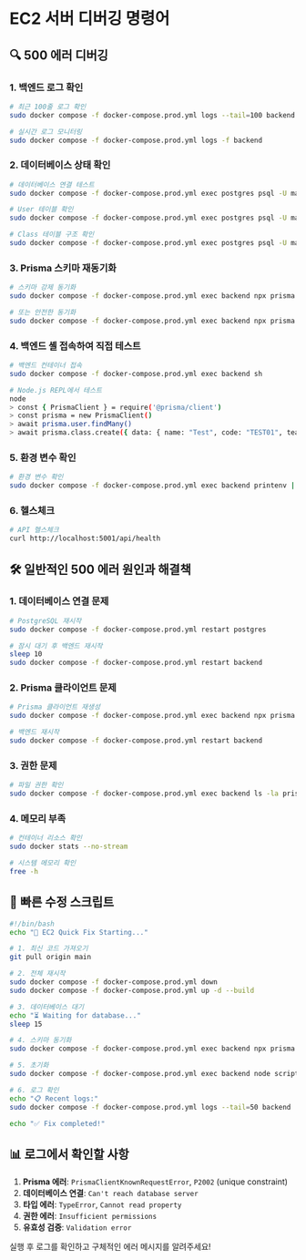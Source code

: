 # EC2 서버 디버깅 명령어

## 🔍 500 에러 디버깅

### 1. 백엔드 로그 확인
```bash
# 최근 100줄 로그 확인
sudo docker compose -f docker-compose.prod.yml logs --tail=100 backend

# 실시간 로그 모니터링
sudo docker compose -f docker-compose.prod.yml logs -f backend
```

### 2. 데이터베이스 상태 확인
```bash
# 데이터베이스 연결 테스트
sudo docker compose -f docker-compose.prod.yml exec postgres psql -U matheconomy -d economic_math_stock_db -c "\dt"

# User 테이블 확인
sudo docker compose -f docker-compose.prod.yml exec postgres psql -U matheconomy -d economic_math_stock_db -c "SELECT id, email, role FROM \"User\";"

# Class 테이블 구조 확인
sudo docker compose -f docker-compose.prod.yml exec postgres psql -U matheconomy -d economic_math_stock_db -c "\d \"Class\""
```

### 3. Prisma 스키마 재동기화
```bash
# 스키마 강제 동기화
sudo docker compose -f docker-compose.prod.yml exec backend npx prisma db push --force-reset

# 또는 안전한 동기화
sudo docker compose -f docker-compose.prod.yml exec backend npx prisma db push --accept-data-loss
```

### 4. 백엔드 셸 접속하여 직접 테스트
```bash
# 백엔드 컨테이너 접속
sudo docker compose -f docker-compose.prod.yml exec backend sh

# Node.js REPL에서 테스트
node
> const { PrismaClient } = require('@prisma/client')
> const prisma = new PrismaClient()
> await prisma.user.findMany()
> await prisma.class.create({ data: { name: "Test", code: "TEST01", teacherId: "USER_ID_HERE", startDate: new Date() } })
```

### 5. 환경 변수 확인
```bash
# 환경 변수 확인
sudo docker compose -f docker-compose.prod.yml exec backend printenv | grep -E "DATABASE|NODE_ENV"
```

### 6. 헬스체크
```bash
# API 헬스체크
curl http://localhost:5001/api/health
```

## 🛠️ 일반적인 500 에러 원인과 해결책

### 1. 데이터베이스 연결 문제
```bash
# PostgreSQL 재시작
sudo docker compose -f docker-compose.prod.yml restart postgres

# 잠시 대기 후 백엔드 재시작
sleep 10
sudo docker compose -f docker-compose.prod.yml restart backend
```

### 2. Prisma 클라이언트 문제
```bash
# Prisma 클라이언트 재생성
sudo docker compose -f docker-compose.prod.yml exec backend npx prisma generate

# 백엔드 재시작
sudo docker compose -f docker-compose.prod.yml restart backend
```

### 3. 권한 문제
```bash
# 파일 권한 확인
sudo docker compose -f docker-compose.prod.yml exec backend ls -la prisma/
```

### 4. 메모리 부족
```bash
# 컨테이너 리소스 확인
sudo docker stats --no-stream

# 시스템 메모리 확인
free -h
```

## 🔧 빠른 수정 스크립트
```bash
#!/bin/bash
echo "🔧 EC2 Quick Fix Starting..."

# 1. 최신 코드 가져오기
git pull origin main

# 2. 전체 재시작
sudo docker compose -f docker-compose.prod.yml down
sudo docker compose -f docker-compose.prod.yml up -d --build

# 3. 데이터베이스 대기
echo "⏳ Waiting for database..."
sleep 15

# 4. 스키마 동기화
sudo docker compose -f docker-compose.prod.yml exec backend npx prisma db push --accept-data-loss

# 5. 초기화
sudo docker compose -f docker-compose.prod.yml exec backend node scripts/initialize.js

# 6. 로그 확인
echo "📋 Recent logs:"
sudo docker compose -f docker-compose.prod.yml logs --tail=50 backend

echo "✅ Fix completed!"
```

## 📊 로그에서 확인할 사항

1. **Prisma 에러**: `PrismaClientKnownRequestError`, `P2002` (unique constraint)
2. **데이터베이스 연결**: `Can't reach database server`
3. **타입 에러**: `TypeError`, `Cannot read property`
4. **권한 에러**: `Insufficient permissions`
5. **유효성 검증**: `Validation error`

실행 후 로그를 확인하고 구체적인 에러 메시지를 알려주세요!